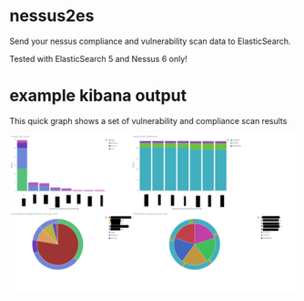 # nessus2es
Send your nessus compliance and vulnerability scan data to ElasticSearch.

Tested with ElasticSearch 5 and Nessus 6 only!

# example kibana output
This quick graph shows a set of vulnerability and compliance scan results

<img src="https://github.com/Ar0xA/nessus2es/blob/master/quick_graph.png?raw=true">
